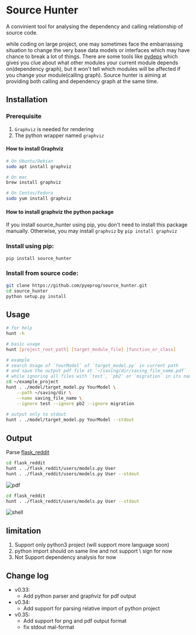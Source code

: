 # Source Hunter
A convinient tool for analysing the dependency and calling relationship of source code.

while coding on large project, one may sometimes face the embarrassing situation to change the very base data models 
or interfaces which may have chance to break a lot of things.
There are some tools like [pydeps](https://pydeps.readthedocs.io/en/latest/) which gives you clue about what other modules
your current module depends on(dependency graph), but it won't tell which modules will be affected if you change your
module(calling graph). Source hunter is aiming at providing both calling and dependency graph at the same time.

## Installation
### Prerequisite
1. `Graphviz` is needed for rendering
2. The python wrapper named `graphviz`
#### How to install Graphviz
```bash
# On Ubuntu/Debian
sudo apt install graphviz

# On mac
brew install graphviz 

# On Centos/Fedora
sudo yum install graphviz

```

#### How to install graphviz the python package
If you install source_hunter using pip, you don't need to install this package manually. Otherwise, you may install
`graphviz` by `pip install graphviz`

### Install using pip:
```bash
pip install source_hunter
```
 
### Install from source code:
```bash
git clone https://github.com/pyeprog/source_hunter.git
cd source_hunter
python setup.py install
```

## Usage
```bash
# for help
hunt -h

# basic usage 
hunt [project_root_path] [target_module_file] [function_or_class]

# example
# search Usage of `YourModel` of `target_model.py` in current path
# and save the output pdf file at `~/saving/dir/saving_file_name.pdf`
# while ignoring all files with `test`, `pb2` or `migration` in its names.
cd ~/example_project
hunt . ./model/target_model.py YourModel \
    --path ~/saving/dir \
    --name saving_file_name \
    --ignore test --ignore pb2 --ignore migration
    
# output only to stdout
hunt . ./model/target_model.py YourModel --stdout

```

## Output
Parse [flask_reddit](https://github.com/codelucas/flask_reddit)
```bash
cd flask_reddit
hunt . ./flask_reddit/users/models.py User
hunt . ./flask_reddit/users/models.py User --stdout

```
![pdf](https://github.com/pyeprog/source_hunter/blob/master/imgs/screen.png)


```bash
cd flask_reddit
hunt . ./flask_reddit/users/models.py User --stdout

```
![shell](https://github.com/pyeprog/source_hunter/blob/master/imgs/shell.png)

## limitation
1. Support only python3 project (will support more language soon)
2. python import should on same line and not support \ sign for now
3. Not Support dependency analysis for now


## Change log
- v0.33: 
    - Add python parser and graphviz for pdf output
- v0.34: 
    - Add support for parsing relative import of python project
- v0.35: 
    - Add support for png and pdf output format
    - fix stdout mal-format